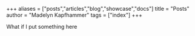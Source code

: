 +++
aliases = ["posts","articles","blog","showcase","docs"]
title = "Posts"
author = "Madelyn Kapfhammer"
tags = ["index"]
+++

What if I put something here
